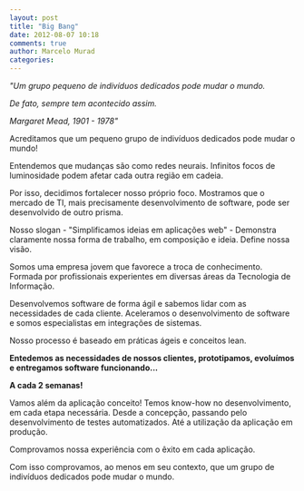 ```yaml
---
layout: post
title: "Big Bang"
date: 2012-08-07 10:18
comments: true
author: Marcelo Murad
categories:
---
```


*"Um grupo pequeno de indivíduos dedicados pode mudar o mundo.*

*De fato, sempre tem acontecido assim.*

*Margaret Mead, 1901 - 1978"*

Acreditamos que um pequeno grupo de indivíduos dedicados pode mudar o mundo! <!-- more -->

Entendemos que mudanças são como redes neurais. Infinitos focos de luminosidade podem afetar cada outra região em cadeia.

Por isso, decidimos fortalecer nosso próprio foco. Mostramos que o mercado de TI, mais precisamente desenvolvimento de software, pode ser desenvolvido de outro prisma.

Nosso slogan - "Simplificamos ideias em aplicações web" - Demonstra claramente nossa forma de trabalho, em composição e ideia. Define nossa visão.

Somos uma empresa jovem que favorece a troca de conhecimento. Formada por profissionais experientes em diversas áreas da Tecnologia de Informação.

Desenvolvemos software de forma ágil e sabemos lidar com as necessidades de cada cliente. Aceleramos o desenvolvimento de software e somos especialistas em integrações de sistemas.

Nosso processo é baseado em práticas ágeis e conceitos lean.

**Entedemos as necessidades de nossos clientes, prototipamos, evoluímos e entregamos software funcionando...**

**A cada 2 semanas!**

Vamos além da aplicação conceito! Temos know-how no desenvolvimento, em cada etapa necessária. Desde a concepção, passando pelo desenvolvimento de testes automatizados. Até a utilização da aplicação em produção.

Comprovamos nossa experiência com o êxito em cada aplicação.

Com isso comprovamos, ao menos em seu contexto, que um grupo de indivíduos dedicados pode mudar o mundo.
